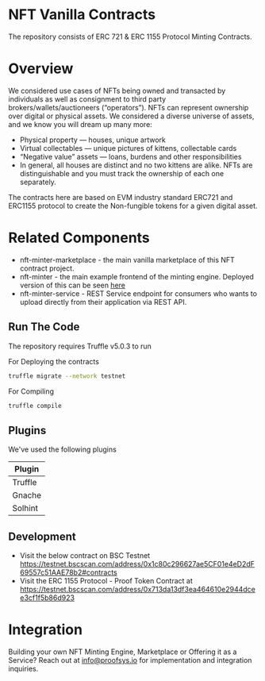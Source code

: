 # NFT Vanilla Contracts

The repository consists of ERC 721 & ERC 1155 Protocol Minting Contracts.

# Overview
We considered use cases of NFTs being owned and transacted by individuals as well as consignment to third party brokers/wallets/auctioneers (“operators”). NFTs can represent ownership over digital or physical assets. We considered a diverse universe of assets, and we know you will dream up many more:

- Physical property — houses, unique artwork
- Virtual collectables — unique pictures of kittens, collectable cards
- “Negative value” assets — loans, burdens and other responsibilities
- In general, all houses are distinct and no two kittens are alike. NFTs are distinguishable and you must track the ownership of each one separately.

The contracts here are based on EVM industry standard ERC721 and ERC1155 protocol to create the Non-fungible tokens for a given digital asset. 

# Related Components
- nft-minter-marketplace - the main vanilla marketplace of this NFT contract project.
- nft-minter - the main example frontend of the minting engine. Deployed version of this can be seen [here](https://nft.proofsys.io)
- nft-minter-service - REST Service endpoint for consumers who wants to upload directly from their application via REST API.

## Run The Code

The repository requires Truffle v5.0.3 to run

For Deploying the contracts

```sh
truffle migrate --network testnet
```

For Compiling 

```sh
truffle compile
```

## Plugins

We've used the following plugins

| Plugin
| ------ 
| Truffle
| Gnache
| Solhint

## Development

- Visit the below contract on BSC Testnet https://testnet.bscscan.com/address/0x1c80c296627ae5CF01e4eD2dF69557c51AAE78b2#contracts 
- Visit the ERC 1155 Protocol - Proof Token Contract at https://testnet.bscscan.com/address/0x713da13df3ea464610e2944dcee3cf1f5b86d923

# Integration
Building your own NFT Minting Engine, Marketplace or Offering it as a Service? Reach out at info@proofsys.io for implementation and integration inquiries.
